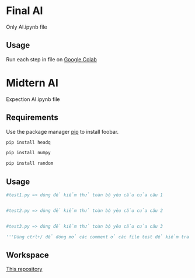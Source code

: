 # Final AI
Only AI.ipynb file

## Usage
Run each step in file on [Google Colab](https://colab.research.google.com/github/trngbro/AI/blob/main/AI.ipynb)


# Midtern AI 
Expection AI.ipynb file
## Requirements
Use the package manager [pip](https://pip.pypa.io/en/stable/) to install foobar.

```bash
pip install headq
```

```bash
pip install numpy
```

```bash
pip install random
```

## Usage

```python
#test1.py => dùng để kiểm thử toàn bộ yêu cầu của câu 1


#test2.py => dùng để kiểm thử toàn bộ yêu cầu của câu 2


#test3.py => dùng để kiểm thử toàn bộ yêu cầu của câu 3

'''Dùng ctrl+/ để đóng mở các comment ở các file test để kiểm tra bài toán'''
```


## Workspace

[This repository](https://github.com/trngbro/AI)
